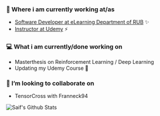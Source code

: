 ### 💼 Where i am currently working at/as
- [Software Developer at eLearning Department of RUB](https://www.rubel.rub.de/) ✨
- [Instructor at Udemy](https://www.udemy.com/user/saifal/) ⚡

### 💻 What i am currently/done working on
- Masterthesis on Reinforcement Learning / Deep Learning
- Updating my Udemy Course 🚀

### 👯 I’m looking to collaborate on
- TensorCross with Franneck94


![Saif's Github Stats](https://github-readme-stats.vercel.app/api?username=SaifAlDilaimi&show_icons=true)
<!--
**SaifAlDilaimi/SaifAlDilaimi** is a ✨ _special_ ✨ repository because its `README.md` (this file) appears on your GitHub profile.

Here are some ideas to get you started:

- 🔭 I’m currently working on ...
- 🌱 I’m currently learning ...
- 👯 I’m looking to collaborate on ...
- 🤔 I’m looking for help with ...
- 💬 Ask me about ...
- 📫 How to reach me: ...
- 😄 Pronouns: ...
- ⚡ Fun fact: ...
-->
